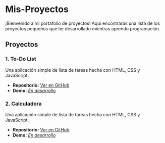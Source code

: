 # Mis-Proyectos
¡Bienvenido a mi portafolio de proyectos! Aquí encontrarás una lista de los proyectos pequeños que he desarrollado mientras aprendo programación.

## Proyectos

### 1. To-Do List
Una aplicación simple de lista de tareas hecha con HTML, CSS y JavaScript.
- **Repositorio:** [Ver en GitHub](https://github.com/AloneDc/todo-list)
- **Demo:** [*En desarrollo*](https://alonedc.github.io/todo-list/)
### 2. Calculadora
Una aplicación simple de lista de tareas hecha con HTML, CSS y JavaScript.
- **Repositorio:** [Ver en GitHub](https://github.com/AloneDc/calculadora)
- **Demo:** [*En desarrollo*](https://alonedc.github.io/calculadora/)
